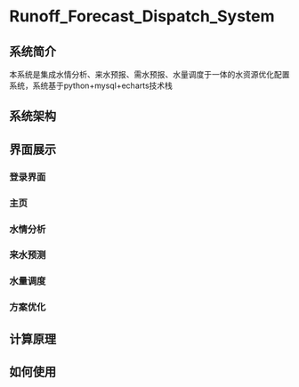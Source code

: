 # Runoff_Forecast_Dispatch_System
## 系统简介
本系统是集成水情分析、来水预报、需水预报、水量调度于一体的水资源优化配置系统，系统基于python+mysql+echarts技术栈

## 系统架构

## 界面展示
### 登录界面

### 主页

### 水情分析

### 来水预测

### 水量调度

### 方案优化

## 计算原理

## 如何使用



